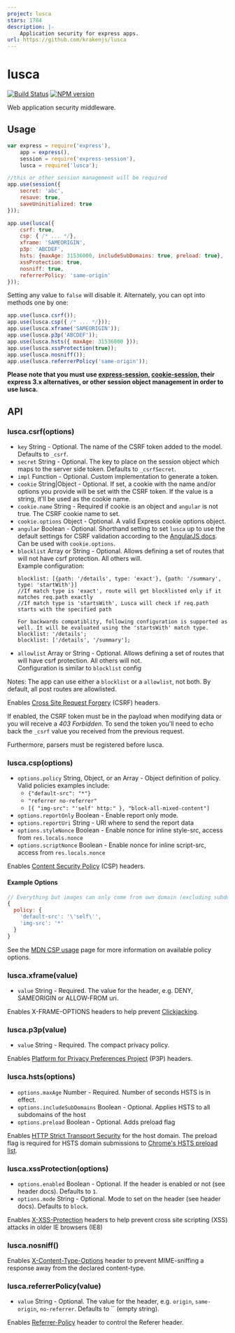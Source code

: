 ```yaml
---
project: lusca
stars: 1784
description: |-
    Application security for express apps.
url: https://github.com/krakenjs/lusca
---
```


# lusca

[![Build Status](https://travis-ci.org/krakenjs/lusca.svg?branch=master)](https://travis-ci.org/krakenjs/lusca) [![NPM version](https://badge.fury.io/js/lusca.svg)](http://badge.fury.io/js/lusca)  

Web application security middleware.


## Usage

```js
var express = require('express'),
	app = express(),
	session = require('express-session'),
	lusca = require('lusca');

//this or other session management will be required
app.use(session({
	secret: 'abc',
	resave: true,
	saveUninitialized: true
}));

app.use(lusca({
    csrf: true,
    csp: { /* ... */},
    xframe: 'SAMEORIGIN',
    p3p: 'ABCDEF',
    hsts: {maxAge: 31536000, includeSubDomains: true, preload: true},
    xssProtection: true,
    nosniff: true,
    referrerPolicy: 'same-origin'
}));
```

Setting any value to `false` will disable it. Alternately, you can opt into methods one by one:

```js
app.use(lusca.csrf());
app.use(lusca.csp({ /* ... */}));
app.use(lusca.xframe('SAMEORIGIN'));
app.use(lusca.p3p('ABCDEF'));
app.use(lusca.hsts({ maxAge: 31536000 }));
app.use(lusca.xssProtection(true));
app.use(lusca.nosniff());
app.use(lusca.referrerPolicy('same-origin'));
```

__Please note that you must use [express-session](https://github.com/expressjs/session), [cookie-session](https://github.com/expressjs/cookie-session), their express 3.x alternatives, or other session object management in order to use lusca.__


## API


### lusca.csrf(options)

* `key` String - Optional. The name of the CSRF token added to the model. Defaults to `_csrf`.
* `secret` String - Optional. The key to place on the session object which maps to the server side token. Defaults to `_csrfSecret`.
* `impl` Function - Optional. Custom implementation to generate a token.
* `cookie` String|Object - Optional. If set, a cookie with the name and/or options you provide will be set with the CSRF token. If the value is a string, it'll be used as the cookie name.
* `cookie.name` String - Required if cookie is an object and `angular` is not true. The CSRF cookie name to set.
* `cookie.options` Object - Optional. A valid Express cookie options object.
* `angular` Boolean - Optional. Shorthand setting to set `lusca` up to use the default settings for CSRF validation according to the [AngularJS docs]. Can be used with `cookie.options`.
* `blocklist` Array or String - Optional. Allows defining a set of routes that will not have csrf protection.  All others will.  
Example configuration:
  ```
  blocklist: [{path: '/details', type: 'exact'}, {path: '/summary', type: 'startWith'}]
  //If match type is 'exact', route will get blocklisted only if it matches req.path exactly
  //If match type is 'startsWith', Lusca will check if req.path starts with the specified path

  For backwards compatiblity, following configuration is supported as well. It will be evaluated using the 'startsWith' match type.
  blocklist: '/details';
  blocklist: ['/details', '/summary'];
  ```
* `allowlist` Array or String - Optional. Allows defining a set of routes that will have csrf protection.  All others will not.  
Configuration is similar to `blocklist` config

Notes: The app can use either a `blocklist` or a `allowlist`, not both.  By default, all post routes are allowlisted.

[angularjs docs]: https://docs.angularjs.org/api/ng/service/$http#cross-site-request-forgery-xsrf-protection

Enables [Cross Site Request Forgery](https://www.owasp.org/index.php/Cross-Site_Request_Forgery_\(CSRF\)) (CSRF) headers.

If enabled, the CSRF token must be in the payload when modifying data or you will receive a *403 Forbidden*. To send the token you'll need to echo back the `_csrf` value you received from the previous request.

Furthermore, parsers must be registered before lusca.

### lusca.csp(options)

* `options.policy` String, Object, or an Array - Object definition of policy. Valid policies examples include:
  * `{"default-src": "*"}`
  * `"referrer no-referrer"`
  * `[{ "img-src": "'self' http:" }, "block-all-mixed-content"]`
* `options.reportOnly` Boolean - Enable report only mode.
* `options.reportUri` String - URI where to send the report data
* `options.styleNonce` Boolean - Enable nonce for inline style-src, access from `res.locals.nonce`
* `options.scriptNonce` Boolean - Enable nonce for inline script-src, access from `res.locals.nonce`

Enables [Content Security Policy](https://www.owasp.org/index.php/Content_Security_Policy) (CSP) headers.

#### Example Options

```js
// Everything but images can only come from own domain (excluding subdomains)
{
  policy: {
    'default-src': '\'self\'',
    'img-src': '*'
  }
}
```

See the [MDN CSP usage](https://developer.mozilla.org/en-US/docs/Web/Security/CSP/Using_Content_Security_Policy) page for more information on available policy options.

### lusca.xframe(value)

* `value` String - Required. The value for the header, e.g. DENY, SAMEORIGIN or ALLOW-FROM uri.

Enables X-FRAME-OPTIONS headers to help prevent [Clickjacking](https://www.owasp.org/index.php/Clickjacking).



### lusca.p3p(value)

* `value` String - Required. The compact privacy policy.

Enables [Platform for Privacy Preferences Project](https://www.w3.org/P3P) (P3P) headers.



### lusca.hsts(options)

* `options.maxAge` Number - Required. Number of seconds HSTS is in effect.
* `options.includeSubDomains` Boolean - Optional. Applies HSTS to all subdomains of the host
* `options.preload` Boolean - Optional. Adds preload flag

Enables [HTTP Strict Transport Security](https://www.owasp.org/index.php/HTTP_Strict_Transport_Security) for the host domain. The preload flag is required for HSTS domain submissions to [Chrome's HSTS preload list](https://hstspreload.appspot.com).


### lusca.xssProtection(options)

* `options.enabled` Boolean - Optional. If the header is enabled or not (see header docs). Defaults to `1`.
* `options.mode` String - Optional. Mode to set on the header (see header docs). Defaults to `block`.

Enables [X-XSS-Protection](http://blogs.msdn.com/b/ie/archive/2008/07/02/ie8-security-part-iv-the-xss-filter.aspx) headers to help prevent cross site scripting (XSS) attacks in older IE browsers (IE8)


### lusca.nosniff()

Enables [X-Content-Type-Options](https://blogs.msdn.microsoft.com/ie/2008/09/02/ie8-security-part-vi-beta-2-update/) header to prevent MIME-sniffing a response away from the declared content-type.


### lusca.referrerPolicy(value)

* `value` String - Optional. The value for the header, e.g. `origin`, `same-origin`, `no-referrer`. Defaults to `` (empty string).

Enables [Referrer-Policy](https://www.w3.org/TR/referrer-policy/#intro) header to control the Referer header.
